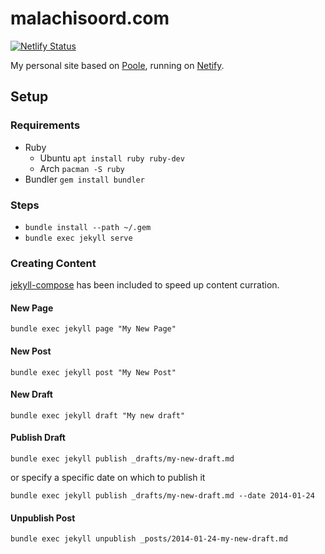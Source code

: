 # malachisoord.com

[![Netlify Status](https://api.netlify.com/api/v1/badges/9d3d8828-c3f5-4150-b051-15f707c14ae9/deploy-status)](https://app.netlify.com/sites/malachisoord/deploys)

My personal site based on [Poole][0], running on [Netify][2].

## Setup

### Requirements

- Ruby
  - Ubuntu `apt install ruby ruby-dev`
  - Arch `pacman -S ruby`
- Bundler `gem install bundler`

### Steps

- `bundle install --path ~/.gem`
- `bundle exec jekyll serve`

### Creating Content

[jekyll-compose][1] has been included to speed up content curration. 

#### New Page

`bundle exec jekyll page "My New Page"`

#### New Post

`bundle exec jekyll post "My New Post"`

#### New Draft

`bundle exec jekyll draft "My new draft"`

#### Publish Draft

`bundle exec jekyll publish _drafts/my-new-draft.md`

or specify a specific date on which to publish it

`bundle exec jekyll publish _drafts/my-new-draft.md --date 2014-01-24`

#### Unpublish Post

`bundle exec jekyll unpublish _posts/2014-01-24-my-new-draft.md`

[0]: http://getpoole.com/
[1]: https://github.com/jekyll/jekyll-compose
[2]: https://www.netlify.com